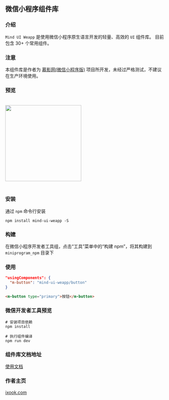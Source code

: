 ## 微信小程序组件库

### 介绍
`Mind UI Weapp` 是使用微信小程序原生语言开发的轻量、高效的 `UI` 组件库。
目前包含 30+ 个常用组件。

### 注意
本组件库是作者为 [慕影网(微信小程序版)](https://github.com/NameLi/muying-weapp) 项目所开发，未经过严格测试，不建议在生产环境使用。

### 预览
<img src="https://note-file.ixook.com/FmF45x96APZBVWtD5SMuf4wVHqf_" width="240" height="240" style="margin: 20px auto;">

### 安装
通过 `npm` 命令行安装
```
npm install mind-ui-weapp -S
```

### 构建
在微信小程序开发者工具组，点击“工具”菜单中的“构建 npm”，将其构建到 `miniprogram_npm` 目录下

### 使用
``` JSON
"usingComponents": {
  "m-button": "mind-ui-weapp/button"
}
```
``` HTML
<m-button type="primary">按钮</m-button>
```

### 微信开发者工具预览
```
# 安装项目依赖
npm install

# 执行组件编译
npm run dev
```

### 组件库文档地址
[使用文档](https://mind-ui-weapp.ixook.com)


### 作者主页
[ixook.com](https://ixook.com)

